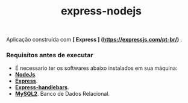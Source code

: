 <h1 align="center">
   express-nodejs
</h1>

<br>

Aplicação construída com **[ Express ] (https://expressjs.com/pt-br/)** . 
<br />

### Requisítos antes de executar

- É necessario ter os softwares abaixo instalados em sua máquina:
- **[NodeJs](https://nodejs.org/en)**.
- **[Express](https://expressjs.com/pt-br/)**.
- **[Express-handlebars]([https://nodejs.org/en](https://www.npmjs.com/package/express-handlebars))**. 
- **[MySQL2](https://www.mysql.com/)**. Banco de Dados Relacional.
